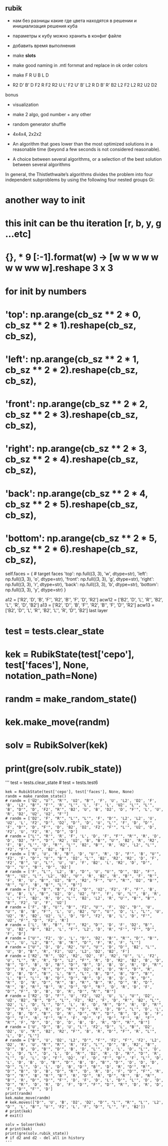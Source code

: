 ## rubik

* нам без разницы какие где цвета находятся в решении и инициализация решения куба
* параметры к кубу можно хранить в конфиг файле
* добавить время выполнения
* make __slots__
* make good naming in .mtl fornmat and replace in ok order colors


* make F R U B L D
* R2 D’ B’ D F2 R F2 R2 U L’ F2 U’ B’ L2 R D B’ R’ B2 L2 F2 L2 R2 U2 D2


bonus
* visualization
* make 2 algo, god number + any other
* random generator shuffle
* 4x4x4, 2x2x2

* An algorithm that goes lower than the most optimized solutions in a reasonable
time (beyond a few seconds is not considered reasonable).
* A choice between several algorithms, or a selection of the best solution between
several algorithms


In general, the Thistlethwaite’s algorithms divides the problem into four
independent subproblems by using the following four nested groups Gi:

# another way to init
# this init can be thu iteration [r, b, y, g ...etc]
# {}, * 9 [:-1].format(w) -> [w w w w w w w ww w].reshape 3 x 3

# for init by numbers
# 'top': np.arange(cb_sz ** 2 * 0, cb_sz ** 2 * 1).reshape(cb_sz, cb_sz),
# 'left': np.arange(cb_sz ** 2 * 1, cb_sz ** 2 * 2).reshape(cb_sz, cb_sz),
# 'front': np.arange(cb_sz ** 2 * 2, cb_sz ** 2 * 3).reshape(cb_sz, cb_sz),
# 'right': np.arange(cb_sz ** 2 * 3, cb_sz ** 2 * 4).reshape(cb_sz, cb_sz),
# 'back': np.arange(cb_sz ** 2 * 4, cb_sz ** 2 * 5).reshape(cb_sz, cb_sz),
# 'bottom': np.arange(cb_sz ** 2 * 5, cb_sz ** 2 * 6).reshape(cb_sz, cb_sz),


self.faces = {   # target faces
            'top': np.full((3, 3), 'w', dtype=str), 'left': np.full((3, 3), 'o', dtype=str),
            'front': np.full((3, 3), 'g', dtype=str), 'right': np.full((3, 3), 'r', dtype=str),
            'back': np.full((3, 3), 'b', dtype=str), 'bottom': np.full((3, 3), 'y', dtype=str)
        }

a12 = ['R2', 'D', 'B', 'F\'', 'R2', 'B\'', 'F', 'D', 'R2']
        acw12 = ['B2', 'D', 'L', 'R\'', 'B2', 'L\'', 'R', 'D', 'B2']
        a13 = ['R2', 'D\'', 'B', 'F\'', 'R2', 'B\'', 'F', 'D\'', 'R2']
        acw13 = ['B2', 'D\'', 'L', 'R\'', 'B2', 'L\'', 'R', 'D\'', 'B2']
last layer



# test = tests.clear_state
#
# kek = RubikState(test['cepo'], test['faces'], None, notation_path=None)
# randm = make_random_state()
# kek.make_move(randm)
# solv = RubikSolver(kek)
# print(gre(solv.rubik_state))

'''
    test = tests.clear_state
    # test = tests.test6

    kek = RubikState(test['cepo'], test['faces'], None, None)
    randm = make_random_state()
    # randm = ['U2', "U'", "R'", 'U2', "B'", 'F', 'U', 'L2', 'D2', 'F', 'B', 'L2', "B'", "F'", 'R', "L'", 'L', 'F', 'L', 'U2', "L'", "L'", 'B', "D'", 'D', 'F2', "R'", 'B2', 'U', 'B', 'D2', 'D', "F'", 'L', 'U', 'R', 'D2', 'U2', 'U2', "F'"]
    # randm = ['D2', 'F', "R'", "L'", "L'", 'F', "D'", 'L2', 'L2', 'U', 'U2', 'L', 'F2', "D'", 'D2', "D'", 'D', 'U', "L'", 'F', 'D', "D'", 'F', "D'", 'D', "F'", 'D', 'B2', 'D2', 'F2', "F'", "L'", 'U2', 'D', 'F2', 'U', 'F2', 'R', "D'", 'D']
    # randm = ["L'", "R'", 'R', 'F', 'L', 'D', 'F', "F'", "R'", 'R', 'D', 'D', 'D2', "F'", "D'", 'R2', 'U2', 'B', "B'", "U'", 'B2', 'R', 'R2', 'F', 'B', "L'", 'D', "R'", "L'", 'B2', "B'", 'R', 'R2', 'L2', "L'", 'F2', "F'", "U'", 'B2', "B'"]
    # randm = ['R', 'U', 'R', "B'", 'D', "U'", 'R', 'D', "F'", 'B', "U'", 'F2', 'F', "D'", "U'", "B'", 'D2', "L'", 'B2', 'R2', 'R2', 'D', 'F', 'F2', "B'", 'U', "L'", 'U', 'U', 'F', 'B2', 'L', 'R2', 'D', "D'", "D'", "U'", "B'", "D'", 'D2']
    # randm = ['F', "L'", 'L2', 'B', "D'", 'U', "U'", "D'", 'D2', "F'", "R'", 'U2', "L'", 'L2', 'D2', "U'", 'R', 'B2', 'R', "B'", 'F', "R'", 'F', 'R', 'U', "B'", 'U2', "B'", 'R2', "F'", "U'", "R'", 'D2', "B'", "R'", "U'", 'B', "B'", "L'", "B'"]
    # randm = ['F', "B'", "B'", 'F2', "D'", 'U2', 'F2', 'F', "F'", 'B', 'U', 'B', 'L', "B'", 'U2', 'D', 'U2', "F'", 'F', 'U', "L'", 'B', 'R', 'L', "F'", 'B2', 'R', 'D', "L'", 'B2', 'L2', 'R', "U'", "B'", "B'", "B'", 'F2', 'U', 'F', 'U2']
    # randm = ['F', 'B', "U'", "B'", 'F2', "U'", 'F', 'D2', "D'", 'U', "U'", 'B', 'B', "F'", 'L', 'U', 'B2', "U'", "U'", 'D', 'L', "L'", 'U', 'U2', 'R', 'B2', 'U2', 'L', 'D', "D'", 'F2', 'B', 'L', 'D', "F'", 'U2', "F'", "D'", 'F2', 'R']
    # randm = ['L', 'R', "B'", "F'", 'R2', "D'", 'D', 'F', 'D2', "B'", 'U', 'B2', "B'", 'B2', 'L', "F'", 'L2', 'D', 'R', "F'", "F'", "D'", 'F', 'D']
    # randm = ["U'", 'F2', 'D', 'L', "D'", 'D2', "B'", "R'", "D'", "B'", "L'", 'U', 'L2', "B'", 'B', "R'", "D'", 'F', 'R', 'F', "L'"]
    # randm = ["U'", 'D', 'D', 'R2', "U'", "U'", 'D', "D'", 'B2', "L'", 'U', 'D', "B'", 'R', 'F2', 'U2', 'L2', 'D2', 'B2', 'F']
    # randm = ['R2', "R'", 'D2', 'R2', 'D2', 'F', 'R2', "U'", 'L', 'F2', 'U', "L'", 'R', 'R', "D'", 'L2', "F'", 'R', 'D', 'R2', 'B2', 'B', 'D', "B'", "D'", 'B', 'D', "B'", "D'", "B'", 'D', 'B', 'D', 'R', 'D', "R'", "D'", 'R', 'D', "R'", "D'", "R'", 'D2', 'R', 'D', "R'", "D'", 'R', 'D', 'B', "D'", "B'", 'L', "B'", "L'", 'B', "D'", 'B', "D'", "B'", 'L', "B'", "L'", 'B', "D'", "D'", "B'", 'D', 'B', 'D', 'R', "D'", "R'", 'D', 'R', "D'", "R'", 'B', "R'", "B'", 'R', "D'", 'R', "D'", "R'", 'B', "R'", "B'", 'R', "D'", "D'", "R'", 'D', 'R', 'D', 'F', "D'", "F'", 'D', 'B', 'D', 'R', "D'", "R'", "B'"]
    # randm = ['R2', 'D', "F'", 'U', 'F2', 'U2', 'U', 'L', "U'", 'D2', 'U2', 'B2', "B'", "D'", "L'", 'F2', 'R2', 'F', 'D', "R'", 'B2', "L'", 'D2', 'L', 'D', "L'", "D'", 'L', 'R', 'D', "R'", "D'", 'R', 'D', "R'", "D'", "R'", 'D', 'R', 'D', "R'", "D'", 'R', 'D', "D'", "L'", 'D', 'L', 'D', 'B', "D'", "B'", 'D', 'R', "D'", "R'", "D'", "B'", 'D', 'B', 'F', "D'", "F'", 'R', "F'", "R'", 'F', "D'", 'F', "D'", "F'", 'R', "F'", "R'", 'F', "D'", 'D', 'D', 'D', 'B', 'D', 'R', "D'", "R'", "B'"]
    # randm = ['U', "D'", 'B', 'U', "L'", 'F2', "D'", 'L', "B'", 'D2', 'D2', 'U', "R'", 'B2', 'R2', "F'", 'B', 'R', "D'", "F'", 'R', "L'", 'L', 'D', "L'"]
    # randm = ["B'", 'U', 'D2', 'L2', "D'", "F'", 'F2', "F'", 'F2', 'L2', 'D2', 'R', 'U', "R'", "R'", 'R', 'F2', "L'", "D'", 'B', 'R2', "B'", "D'", 'B', 'D', "B'", "D'", 'B', 'D', "L'", 'D', 'L', 'D', "L'", 'D', 'L', 'D', "L'", 'D', 'L', 'D', "R'", 'D2', 'R', 'D', "R'", "D'", 'R', "L'", 'D', 'L', 'D', "F'", 'D2', 'F', 'D', "F'", "D'", 'F', "L'", 'D', 'L', 'D', 'B', 'D', "B'", "D'", 'B', 'D', "B'", "D'", 'D', 'D', 'D', "D'", "L'", 'D', 'L', 'D', 'B', "D'", "B'", 'D', 'R', "D'", "R'", "D'", "B'", 'D', 'B', "D'", "R'", 'D', 'R', 'D', 'F', "D'", "F'", 'R', "D'", "R'", 'B', "R'", "B'", 'R', "D'", 'R', "D'", "R'", 'B', "R'", "B'", 'R', "D'", "D'", "F'", 'D', 'F', 'D', 'L', "D'", "L'", 'D', 'D', "D'", "R'", 'D', 'R', 'D', 'F', "D'", "F'", "D'", "R'", 'D', 'R', 'D', 'F', "D'", "F'", 'D']
    print(randm)
    kek.make_move(randm)
    # kek.moves(["D'", 'U', 'B', 'D2', 'D2', "D'", "L'", "R'", "L'", 'L2', "D'", 'L', "B'", "U'", 'F2', 'L', 'F', "D'", "L'", 'F', 'B2'])
    # print(kek)
    # exit()

    solv = Solver(kek)
    # print(kek)
    print(gre(solv.rubik_state))
    # if d2 and d2 - del all in history
    '''